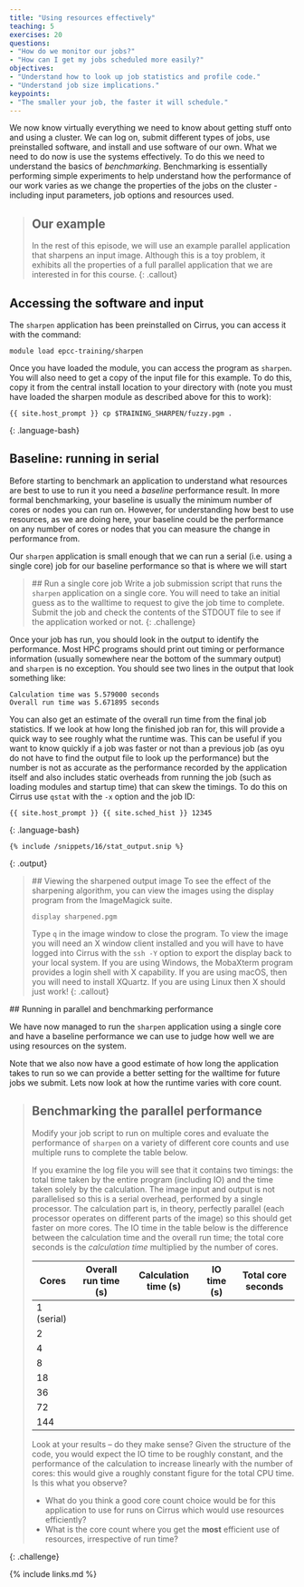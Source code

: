 ```yaml
---
title: "Using resources effectively"
teaching: 5
exercises: 20
questions:
- "How do we monitor our jobs?"
- "How can I get my jobs scheduled more easily?" 
objectives:
- "Understand how to look up job statistics and profile code."
- "Understand job size implications."
keypoints:
- "The smaller your job, the faster it will schedule."
---
```


We now know virtually everything we need to know about getting stuff onto and using a cluster.
We can log on, submit different types of jobs, use preinstalled software, and install and use
software of our own. What we need to do now is use the systems effectively. To do this we need
to understand the basics of *benchmarking*. Benchmarking is essentially performing simple 
experiments to help understand how the performance of our work varies as we change the
properties of the jobs on the cluster - including input parameters, job options and resources used.

> ## Our example
> In the rest of this episode, we will use an example parallel application that sharpens
> an input image. Although this is a toy problem, it exhibits all the properties of a full
> parallel application that we are interested in for this course.
{: .callout}

## Accessing the software and input

The `sharpen` application has been preinstalled on Cirrus, you can access it with the 
command:

```
module load epcc-training/sharpen
```

Once you have loaded the module, you can access the program as `sharpen`. You will also
need to get a copy of the input file for this example. To do this, copy it from the 
central install location to your directory with (note you must have loaded the 
sharpen module as described above for this to work):

```
{{ site.host_prompt }} cp $TRAINING_SHARPEN/fuzzy.pgm .
```
{: .language-bash}

## Baseline: running in serial

Before starting to benchmark an application to understand what resources are best to use to
run it you need a *baseline* performance result. In more formal benchmarking, your baseline
is usually the minimum number of cores or nodes you can run on. However, for understanding
how best to use resources, as we are doing here, your baseline could be the performance on
any number of cores or nodes that you can measure the change in performance from.

Our `sharpen` application is small enough that we can run a serial (i.e. using a single core)
job for our baseline performance so that is where we will start

> ## Run a single core job
> Write a job submission script that runs the `sharpen` application on a single core. You
> will need to take an initial guess as to the walltime to request to give the job time 
> to complete. Submit the job and check the contents of the STDOUT file to see if the 
> application worked or not.
{: .challenge}

Once your job has run, you should look in the output to identify the performance. Most 
HPC programs should print out timing or performance information (usually somewhere near
the bottom of the summary output) and `sharpen` is no exception. You should see two 
lines in the output that look something like:

```
Calculation time was 5.579000 seconds
Overall run time was 5.671895 seconds
```

You can also get an estimate of the overall run time from the final job statistics. If
we look at how long the finished job ran for, this will provide a quick way to see
roughly what the runtime was. This can be useful if you want to know quickly if a 
job was faster or not than a previous job (as oyu do not have to find the output file
to look up the performance) but the number is not as accurate as the performance recorded
by the application itself and also includes static overheads from running the job
(such as loading modules and startup time) that can skew the timings. To do this on
Cirrus use `qstat` with the `-x` option and the job ID:

```
{{ site.host_prompt }} {{ site.sched_hist }} 12345
```
{: .language-bash}
```
{% include /snippets/16/stat_output.snip %}
```
{: .output}

> ## Viewing the sharpened output image
> To see the effect of the sharpening algorithm, you can view the images using the display
> program from the ImageMagick suite.
> ```
> display sharpened.pgm
> ```
> Type `q` in the image window to close the program. To view the image you will need an X
> window client installed and you will have to have logged into Cirrus with the `ssh -Y`
> option to export the display back to your local system. If you are using Windows, the 
> MobaXterm program provides a login shell with X capability. If you are using macOS, then
> you will need to install XQuartz. If you are using Linux then X should just work!
{: .callout}

## Running in parallel and benchmarking performance

We have now managed to run the `sharpen` application using a single core and have a baseline
performance we can use to judge how well we are using resources on the system.

Note that we also now have a good estimate of how long the application takes to run so we can
provide a better setting for the walltime for future jobs we submit. Lets now look at how
the runtime varies with core count.

> ## Benchmarking the parallel performance
> Modify your job script to run on multiple cores and evaluate the performance of `sharpen`
> on a variety of different core counts and use multiple runs to complete the table below.
>
> If you examine the log file you will see that it contains two timings: the total time taken by the
> entire program (including IO) and the time taken solely by the calculation. The image input
> and output is not parallelised so this is a serial overhead, performed by a single processor.
> The calculation part is, in theory, perfectly parallel (each processor operates on different parts
> of the image) so this should get faster on more cores. The IO time in the table below is the
> difference between the calculation time and the overall run time; the total core seconds is the
> *calculation time* multiplied by the number of cores.
> 
> | Cores      | Overall run time (s) | Calculation time (s) | IO time (s) | Total core seconds |
> |------------|----------------------|----------------------|-------------|--------------------|
> | 1 (serial) |                      |                      |             |                    |
> | 2          |                      |                      |             |                    |
> | 4          |                      |                      |             |                    |                    
> | 8          |                      |                      |             |                    | 
> | 18         |                      |                      |             |                    | 
> | 36         |                      |                      |             |                    | 
> | 72         |                      |                      |             |                    |              
> | 144        |                      |                      |             |                    | 
>
> Look at your results – do they make sense? Given the structure of the code, you would
> expect the IO time to be roughly constant, and the performance of the calculation to increase
> linearly with the number of cores: this would give a roughly constant figure for the total CPU
> time. Is this what you observe?
>
> - What do you think a good core count choice would be for this application to use for runs on
>   Cirrus which would use resources efficiently?
> - What is the core count where you get the **most** efficient use of resources, irrespective
>   of run time?
>
{: .challenge}




{% include links.md %}
